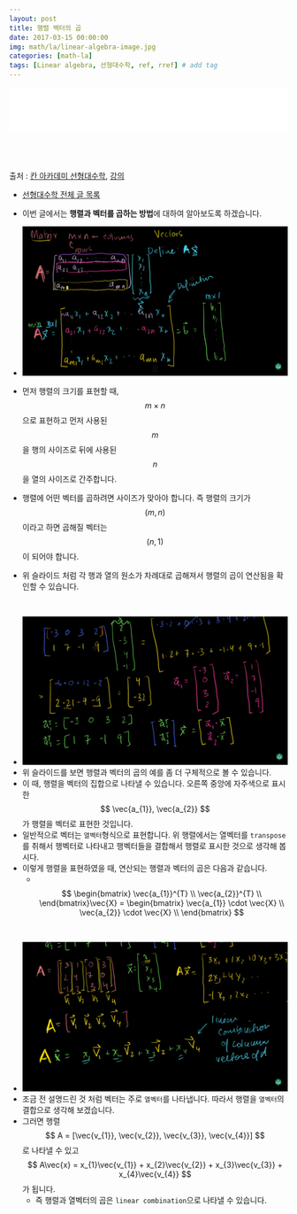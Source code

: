 ```yaml
---
layout: post
title: 행렬 벡터의 곱
date: 2017-03-15 00:00:00
img: math/la/linear-algebra-image.jpg
categories: [math-la] 
tags: [Linear algebra, 선형대수학, ref, rref] # add tag
---
```


<iframe src="//partners.coupang.com/cdn/redirect?url=customjs%2Faffiliate%2Fsearch-bar%2F0.0.3%2Flogo-01.html%3FtrackingCode%3DAF1042200" width="100%" height="85" frameborder="0" scrolling="no"></iframe>

<br><br>

출처 : [칸 아카데미 선형대수학](https://ko.khanacademy.org/math/linear-algebra/vectors-and-spaces), [강의](https://www.youtube.com/watch?v=JVDrlTdzxiI&t=5s&list=PL-AYo7WyW9XfDgdJrnYF-GFmD7pVGJ1Sc&index=30)

+ [선형대수학 전체 글 목록](https://gaussian37.github.io/math-la-Linear-Algebra-Table/)

+ 이번 글에서는 **행렬과 벡터를 곱하는 방법**에 대하여 알아보도록 하겠습니다.

+ <img src="../assets/img/math/la/matrix-vector-product/1.PNG" alt="Drawing" style="width: 600px;"/>
+ 먼저 행렬의 크기를 표현할 때, $$ m \times n $$으로 표현하고 먼저 사용된 $$ m $$을 행의 사이즈로 뒤에 사용된 $$ n $$을 열의 사이즈로 간주합니다.
+ 행렬에 어떤 벡터를 곱하려면 사이즈가 맞아야 합니다. 즉 행렬의 크기가 $$ (m, n) $$ 이라고 하면 곱해질 벡터는 $$ (n, 1) $$이 되어야 합니다.
+ 위 슬라이드 처럼 각 행과 열의 원소가 차례대로 곱해져서 행렬의 곱이 연산됨을 확인할 수 있습니다.

<br>

+ <img src="../assets/img/math/la/matrix-vector-product/2.PNG" alt="Drawing" style="width: 600px;"/>
+ 위 슬라이드를 보면 행렬과 벡터의 곱의 예를 좀 더 구체적으로 볼 수 있습니다.
+ 이 때, 행렬을 벡터의 집합으로 나타낼 수 있습니다. 오른쪽 중앙에 자주색으로 표시한 $$ \vec{a_{1}}, \vec{a_{2}} $$가 행렬을 벡터로 표현한 것입니다.
+ 일반적으로 벡터는 `열벡터`형식으로 표현합니다. 위 행렬에서는 열벡터를 `transpose`를 취해서 행벡터로 나타내고 행벡터들을 결합해서 행렬로 표시한 것으로 생각해 봅시다.
+ 이렇게 행렬을 표현하였을 때, 연산되는 행렬과 벡터의 곱은 다음과 같습니다.
    + 　$$ \begin{bmatrix} \vec{a_{1}}^{T} \\ \vec{a_{2}}^{T}  \\ \end{bmatrix}\vec{X} = \begin{bmatrix} \vec{a_{1}} \cdot \vec{X} \\ \vec{a_{2}} \cdot \vec{X} \\ \end{bmatrix} $$
    
<br>

+ <img src="../assets/img/math/la/matrix-vector-product/3.PNG" alt="Drawing" style="width: 600px;"/>
+ 조금 전 설명드린 것 처럼 벡터는 주로 `열벡터`를 나타냅니다. 따라서 행렬을 `열벡터`의 결합으로 생각해 보겠습니다.
+ 그러면 행렬 $$ A = [\vec{v_{1}}, \vec{v_{2}}, \vec{v_{3}}, \vec{v_{4}}] $$로 나타낼 수 있고 $$ A\vec{x} = x_{1}\vec{v_{1}} + x_{2}\vec{v_{2}} + x_{3}\vec{v_{3}} + x_{4}\vec{v_{4}} $$ 가 됩니다.
    + 즉 행렬과 열벡터의 곱은 `linear combination`으로 나타낼 수 있습니다.